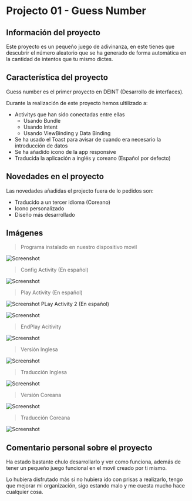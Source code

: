 # Projecto 01 - Guess Number

## Información del proyecto

Este proyecto es un pequeño juego de adivinanza, en este tienes que descubrir el número aleatorio que se ha generado de forma automática en la cantidad de intentos que tu mismo dictes.

## Característica del proyecto

Guess number es el primer proyecto en DEINT (Desarrollo de interfaces).

Durante la realización de este proyecto hemos ultilizado a:
* Activitys que han sido conectadas entre ellas
    * Usando Bundle
    * Usando Intent
    * Usando ViewBinding y Data Binding
* Se ha usado el Toast para avisar de cuando era necesario la introducción de datos
* Se ha añadido icono de la app responsive
* Traducida la aplicación a inglés y coreano (Español por defecto)

## Novedades en el proyecto

Las novedades añadidas el projecto fuera de lo pedidos son:
* Traducido a un tercer idioma (Coreano)
* Icono personalizado
* Diseño más desarrollado

## Imágenes
> Programa instalado en nuestro dispositivo movil

![Screenshot](screenshots/Appenespañol.jpeg)

> Config Activity (En español)

![Screenshot](screenshots/Configuración.jpeg)

> Play Activity (En español)

![Screenshot](screenshots/Juego.jpeg)
 PLay Activity 2 (En español)
>
![Screenshot](screenshots/Juego2.jpeg)

> EndPlay Acitivity

![Screenshot](screenshots/Resultado.jpeg)


> Versión Inglesa

![Screenshot](screenshots/Appeninglés.jpeg)

> Traducción Inglesa

![Screenshot](screenshots/Traduccióninglesa.jpeg)

> Versión Coreana

![Screenshot](screenshots/Appencoreano.jpeg)

> Traducción Coreana

![Screenshot](screenshots/Traduccióncoreana.jpeg)

## Comentario personal sobre el proyecto

Ha estado bastante chulo desarrollarlo y ver como funciona, además de tener un pequeño juego funcional en el movil creado por ti mismo.

Lo hubiera disfrutado más si no hubiera ido con prisas a realizarlo, tengo que mejorar mi organización, sigo estando malo y me cuesta mucho hace cualquier cosa.

